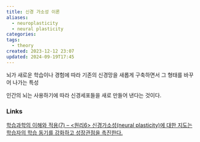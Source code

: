 ```yaml
---
title: 신경 가소성 이론
aliases:
  - neuroplasticity
  - neural plasticity
categories: 
tags:
  - theory
created: 2023-12-12 23:07
updated: 2024-09-19T17:45
---
```

뇌가 새로운 학습이나 경험에 따라 기존의 신경망을 새롭게 구축하면서 그 형태를 바꾸어 나가는 특성

인간의 뇌는 사용하기에 따라 신경세포들을 새로 만들어 낸다는 것이다.

### Links

[학습과학의 이해와 적용(7) – <원리6> 신경가소성(neural plasticity)에 대한 지도는 학습자의 학습 동기를 강화하고 성장관점을 촉진한다.](https://21erick.org/column/6088/)
